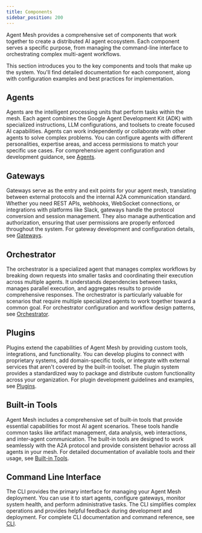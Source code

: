 ```yaml
---
title: Components
sidebar_position: 200
---
```


Agent Mesh provides a comprehensive set of components that work together to create a distributed AI agent ecosystem. Each component serves a specific purpose, from managing the command-line interface to orchestrating complex multi-agent workflows.

This section introduces you to the key components and tools that make up the system. You'll find detailed documentation for each component, along with configuration examples and best practices for implementation.

## Agents

Agents are the intelligent processing units that perform tasks within the mesh. Each agent combines the Google Agent Development Kit (ADK) with specialized instructions, LLM configurations, and toolsets to create focused AI capabilities. Agents can work independently or collaborate with other agents to solve complex problems. You can configure agents with different personalities, expertise areas, and access permissions to match your specific use cases. For comprehensive agent configuration and development guidance, see [Agents](./agents.md).

## Gateways

Gateways serve as the entry and exit points for your agent mesh, translating between external protocols and the internal A2A communication standard. Whether you need REST APIs, webhooks, WebSocket connections, or integrations with platforms like Slack, gateways handle the protocol conversion and session management. They also manage authentication and authorization, ensuring that user permissions are properly enforced throughout the system. For gateway development and configuration details, see [Gateways](./gateways.md).

## Orchestrator

The orchestrator is a specialized agent that manages complex workflows by breaking down requests into smaller tasks and coordinating their execution across multiple agents. It understands dependencies between tasks, manages parallel execution, and aggregates results to provide comprehensive responses. The orchestrator is particularly valuable for scenarios that require multiple specialized agents to work together toward a common goal. For orchestrator configuration and workflow design patterns, see [Orchestrator](./orchestrator.md).

## Plugins

Plugins extend the capabilities of Agent Mesh by providing custom tools, integrations, and functionality. You can develop plugins to connect with proprietary systems, add domain-specific tools, or integrate with external services that aren't covered by the built-in toolset. The plugin system provides a standardized way to package and distribute custom functionality across your organization. For plugin development guidelines and examples, see [Plugins](./plugins.md).

## Built-in Tools

Agent Mesh includes a comprehensive set of built-in tools that provide essential capabilities for most AI agent scenarios. These tools handle common tasks like artifact management, data analysis, web interactions, and inter-agent communication. The built-in tools are designed to work seamlessly with the A2A protocol and provide consistent behavior across all agents in your mesh. For detailed documentation of available tools and their usage, see [Built-in Tools](./builtin-tools/builtin-tools.md).

## Command Line Interface

The CLI provides the primary interface for managing your Agent Mesh deployment. You can use it to start agents, configure gateways, monitor system health, and perform administrative tasks. The CLI simplifies complex operations and provides helpful feedback during development and deployment. For complete CLI documentation and command reference, see [CLI](./cli.md).
